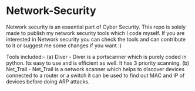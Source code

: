 # Network-Security
Network security is an essential part of Cyber Security. This repo is solely made to publish my network security tools which I code myself. If you are interested in Network security you can check the tools and can contribute to it or suggest me some changes if you want :)

Tools included:-
  (a) Diver - Diver is a portscanner which is purely coded in python. Its easy to use and is efficient as well. It has 3 priority scanning. 
  (b) Net_Trail - Net_Trail is a network scanner which helps to discover devices connected to a router or a switch it can be used to find out MAC and IP of devices                   before doing ARP attacks.
